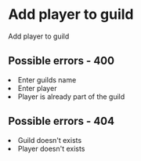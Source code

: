 # Add player to guild

<highlight>Add player to guild</highlight>

<include from="notes.md" element-id="urlVariable"/>
<include from="notes.md" element-id="session"/>

<api-endpoint openapi-path="./../../data.yaml" endpoint="/guilds/{$slug}/add" method="PATCH">
	<request>
		<sample src="guilds/requestAddPlayer.json"/>
	</request>
	<response type="400">
		<sample src="error.json"/>
	</response>
	<response type="404">
		<sample src="error.json"/>
	</response>
</api-endpoint>

## Possible errors - 400
<list>
	<li>Enter guilds name</li>
	<li>Enter player</li>
	<li>Player is already part of the guild</li>
</list>

## Possible errors - 404
<list>
	<li>Guild doesn't exists</li>
	<li>Player doesn't exists</li>
</list>